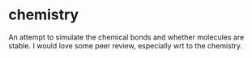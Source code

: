 # chemistry
An attempt to simulate the chemical bonds and whether molecules are stable.
I would love some peer review, especially wrt to the chemistry.
